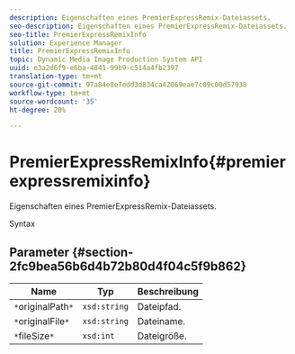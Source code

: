 ```yaml
---
description: Eigenschaften eines PremierExpressRemix-Dateiassets.
seo-description: Eigenschaften eines PremierExpressRemix-Dateiassets.
seo-title: PremierExpressRemixInfo
solution: Experience Manager
title: PremierExpressRemixInfo
topic: Dynamic Media Image Production System API
uuid: e3a2d6f9-e6ba-4841-99b9-c514a4fb2397
translation-type: tm+mt
source-git-commit: 97a84e8e7edd3d834ca42069eae7c09c00d57938
workflow-type: tm+mt
source-wordcount: '35'
ht-degree: 20%

---
```



# PremierExpressRemixInfo{#premierexpressremixinfo}

Eigenschaften eines PremierExpressRemix-Dateiassets.

Syntax

## Parameter {#section-2fc9bea56b6d4b72b80d4f04c5f9b862}

| Name | Typ | Beschreibung |
|---|---|---|
| `*`originalPath`*` | `xsd:string` | Dateipfad. |
| `*`originalFile`*` | `xsd:string` | Dateiname. |
| `*`fileSize`*` | `xsd:int` | Dateigröße. |

